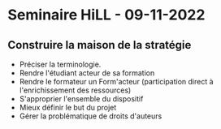 # Seminaire HiLL - 09-11-2022
## Construire la maison de la stratégie
* Préciser la terminologie.
* Rendre l'étudiant acteur de sa formation
* Rendre le formateur un Form'acteur (participation direct à l'enrichissement des ressources)
* S'approprier l'ensemble du dispositif
* Mieux définir le but du projet
* Gérer la problématique de droits d'auteurs
